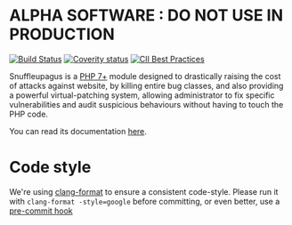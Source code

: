 # ALPHA SOFTWARE : DO NOT USE IN PRODUCTION #

[![Build Status](https://travis-ci.org/nbs-system/snuffleupagus.svg?branch=master)](https://travis-ci.org/nbs-system/snuffleupagus)
[![Coverity status](https://scan.coverity.com/projects/13821/badge.svg?flat=1)](https://scan.coverity.com/projects/nbs-system-snuffleupagus)
[![CII Best Practices](https://bestpractices.coreinfrastructure.org/projects/1267/badge)](https://bestpractices.coreinfrastructure.org/projects/1267)

Snuffleupagus is a [PHP 7+](https://secure.php.net/) module designed to
drastically raising the cost of attacks against website, by killing entire bug
classes, and also providing a powerful virtual-patching system, allowing
administrator to fix specific vulnerabilities and audit suspicious behaviours
without having to touch the PHP code.

You can read its documentation [here](https://snuffleupagus.readthedocs.io/).

# Code style

We're using [clang-format](http://clang.llvm.org/docs/ClangFormat.html) to
ensure a consistent code-style. Please run it with `clang-format -style=google`
before committing, or even better, use a [pre-commit hook](https://github.com/andrewseidl/githook-clang-format)
